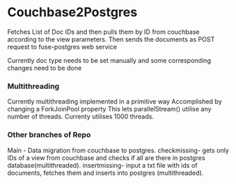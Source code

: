 # Couchbase2Postgres
  Fetches List of Doc IDs and then pulls them by ID from couchbase according to the view parameters.
  Then sends the documents as POST request to fuse-postgres web service
  
  Currently doc type needs to be set manually and some corresponding changes need to be done
  
  
 ### Multithreading
  Currently multithreading implemented in a primitive way
  Accomplished by changing a ForkJoinPool property
  This lets parallelStream() utilise any number of threads.
  Currenty utilises 1000 threads.
  
 ### Other branches of Repo
  Main - Data migration from couchbase to postgres.
  checkmissing- gets only IDs of a view from couchbase and checks if all are there in postgres database(multithreaded).
  insertmissing- input a txt file with ids of documents, fetches them and inserts into postgres (multithreaded).
  
